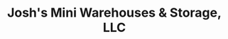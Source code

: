 ---
title: "Josh's Mini Warehouses & Storage, LLC"
url: /sand-rock/joshs-mini-warehouses-and-storage-llc/
shop: storage rental
---